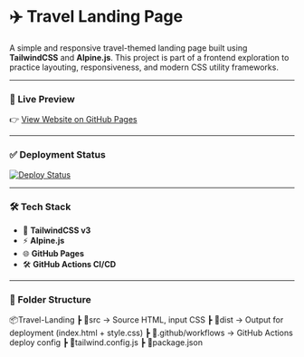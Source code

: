 # ✈️ Travel Landing Page

A simple and responsive travel-themed landing page built using **TailwindCSS** and **Alpine.js**. This project is part of a frontend exploration to practice layouting, responsiveness, and modern CSS utility frameworks.

---

### 🚀 Live Preview  
👉 [View Website on GitHub Pages](https://fe-husni.github.io/Travel-Landing/)

---

### ✅ Deployment Status  
[![Deploy Status](https://github.com/fe-husni/Travel-Landing/actions/workflows/deploy.yml/badge.svg)](https://github.com/fe-husni/Travel-Landing/actions)

---

### 🛠️ Tech Stack

- 🔧 **TailwindCSS v3**
- ⚡ **Alpine.js**
- 🌐 **GitHub Pages**
- 🛠️ **GitHub Actions CI/CD**

---

### 📁 Folder Structure
📦Travel-Landing
┣ 📂src → Source HTML, input CSS
┣ 📂dist → Output for deployment (index.html + style.css)
┣ 📂.github/workflows → GitHub Actions deploy config
┣ 📄tailwind.config.js
┣ 📄package.json